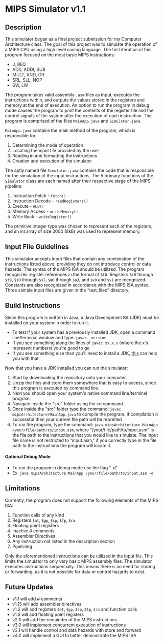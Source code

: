# MIPS Simulator v1.1
## Description
This simulator began as a final project submission for my Computer Architecture class. The goal of this project was to simulate the operation of a MIPS CPU using a high level coding language. The first iteration of this program focused on the most basic MIPS instructions:
* J, BEQ
* ADD, ADDI, SUB
* MULT, AND, OR
* SRL, SLL, NOP
* SW, LW

The program takes valid assembly `.asm` files as input, executes the instructions within, and outputs the values stored in the registers and memory at the end of execution. An option to run the program in debug mode causes the program to print the contents of the register file and the control signals of the system after the execution of each instruction. The program is comprised of the files `MainApp.java` and `Simulator.java`. 

`MainApp.java` contains the main method of the program, which is responsible for:
1. Determining the mode of operation
2. Locating the input file provided by the user 
3. Reading in and formatting the instructions
4. Creation and execution of the simulator

The aptly named file `Simulator.java` contains the code that is responsible for the simulation of the input instructions. The 5 primary functions of the `Simulator` class are each named after their respective stage of the MIPS pipeline:
1. Instruction Fetch - `fetch()`
2. Instruction Decode - `readRegisters()`
3. Execute - `ALU()`
4. Memory Access - `writeMemory()`
5. Write Back - `writeRegister()`

The primitive integer type was chosen to represent each of the registers, and an int array of size 2000 (8kB) was used to represent memory.

## Input File Guidelines
This simulator accepts input files that contain any combination of the instructions listed above, providing they do not introduce control or data hazards. The syntax of the MIPS ISA should be utilized. The program recognizes register references in the format of `$t0`. Registers `$t0` through `$t9`, `$s0` through `$s7`, `$a0` through `$a3`, and `$v0` and `$v1` are recognized. Constants are also recognized in accordance with the MIPS ISA syntax. Three sample input files are given in the "test_files" directory.

## Build Instructions
Since this program is written in Java, a Java Development Kit (JDK) must be installed on your system in order to run it. 
* To test if your system has a previously installed JDK, open a command line/terminal window and type: `javac -version`
* If you see something along the lines of `javac xx.x.x` (where the x's represent numbers) you're good to go
* If you see something else then you'll need to install a JDK, [this](https://www3.ntu.edu.sg/home/ehchua/programming/howto/JDK_HowTo.html) can help you with that 

Now that you have a JDK installed you can run the simulator: 
1. Start by downloading the repository onto your computer. 
2. Unzip the files and store them somewhere that is easy to access, since this program is executed by command line. 
3. Next you should open your system's native command line/terminal program. 
4. Navigate inside the "src" folder using the cd command. 
5. Once inside the "src" folder type the command: `javac mipsArchitecture/MainApp.java` to compile the program. If compilation is successful then your current file path will be reprinted
6. To run the program, type the command: `java mipsArchitecture.MainApp /your/file/path/to/input.asm`, where "/your/file/path/to/input.asm" is the file path to the instructions that you would like to simulate. The input file name is not restricted to "input.asm," if you correctly type in the file path to the instructions the program will locate it.

#### Optional Debug Mode
* To run the program in debug mode use the flag "-d"
* Ex. `java mipsArchitecture.MainApp /your/file/path/to/input.asm -d`

## Limitations
Currently, the program does not support the following elements of the MIPS ISA:
1. Function calls of any kind
2. Registers `$at`, `$gp`, `$sp`, `$fp`, `$ra`
3. Floating point registers
4. ~~Inactive # comments~~
5. Assembler Directives
6. Any instruction not listed in the description section
7. Pipelining

Only the aforementioned instructions can be utilized in the input file. This limits the simulator to only very basic MIPS assembly files. The simulator executes instructions sequentially. This means there is no need for storing or forwarding, as it is not possible for data or control hazards to exist.

## Future Updates
* ~~v1.1 will add # comments~~
* v1.15 will add assembler directives
* v1.2  will add registers `$at`, `$gp`, `$sp`, `$fp`, `$ra` and function calls
* v1.3  will add floating point registers
* v2.0  will add the remainder of the MIPS instructions
* v3.0  will implement concurrent execution of instructions
* v3.1  will handle control and data hazards with store and forward
* v4.0  will implement a GUI to better demonstrate the MIPS ISA
